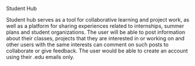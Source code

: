 Student Hub

Student hub serves as a tool for collaborative learning and project work, as well as a platform for sharing experiences related to internships, summer plans and student organizations. The user will be able to post information about their classes, projects that they are interested in or working on and other users  with the same interests can comment on such posts to collaborate or give feedback. The user would be able to create an account using their .edu emails only.
